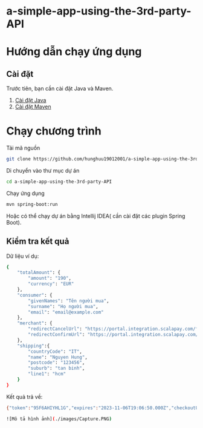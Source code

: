 # a-simple-app-using-the-3rd-party-API
# Hướng dẫn chạy ứng dụng

## Cài đặt

Trước tiên, bạn cần cài đặt Java và Maven.

1. [Cài đặt Java](https://www.oracle.com/java/technologies/javase-downloads.html)
2. [Cài đặt Maven](https://maven.apache.org/download.cgi)

# Chạy chương trình
Tải mã nguồn
```bash
git clone https://github.com/hunghuu19012001/a-simple-app-using-the-3rd-party-API.git

```
Di chuyển vào thư mục dự án
```bash
cd a-simple-app-using-the-3rd-party-API
```
Chạy ứng dụng
```bash
mvn spring-boot:run
```
Hoặc có thể chạy dự án bằng Intellij IDEA( cần cài đặt các plugin Spring Boot).
## Kiểm tra kết quả

Dữ liệu ví dụ: 
```bash
{
    "totalAmount": {
        "amount": "190",
        "currency": "EUR"
    },
    "consumer": {
        "givenNames": "Tên người mua",
        "surname": "Họ người mua",
        "email": "email@example.com"
    },
    "merchant": {
        "redirectCancelUrl": "https://portal.integration.scalapay.com/failure-url",
        "redirectConfirmUrl": "https://portal.integration.scalapay.com/success-url"
    },
    "shipping":{
        "countryCode": "IT",
        "name": "Nguyen Hung",
        "postcode": "123456",
        "suburb": "tan binh",
        "line1": "hcm"
    }
}
```
Kết quả trả về:
```bash
{"token":"95F6AHIYHL1G","expires":"2023-11-06T19:06:50.000Z","checkoutUrl":"https://portal.integration.scalapay.com/checkout/95F6AHIYHL1G"}
```
```bash
![Mô tả hình ảnh](./images/Capture.PNG)
```



